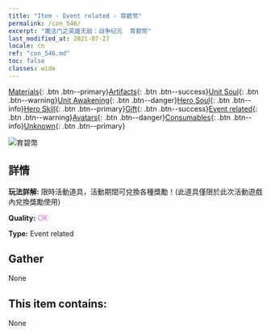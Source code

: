 ```yaml
---
title: "Item - Event related - 育碧幣"
permalink: /con_546/
excerpt: "魔法门之英雄无敌：战争纪元  育碧幣"
last_modified_at: 2021-07-27
locale: cn
ref: "con_546.md"
toc: false
classes: wide
---
```

 [Materials](/ItemsCN/){: .btn .btn--primary}[Artifacts](/ItemsCN/Artifacts/){: .btn .btn--success}[Unit Soul](/ItemsCN/UnitSoul/){: .btn .btn--warning}[Unit Awakening](/ItemsCN/UnitAwakening/){: .btn .btn--danger}[Hero Soul](/ItemsCN/HeroSoul/){: .btn .btn--info}[Hero Skill](/ItemsCN/HeroSkill/){: .btn .btn--primary}[Gift](/ItemsCN/Gift/){: .btn .btn--success}[Event related](/ItemsCN/Events/){: .btn .btn--warning}[Avatars](/ItemsCN/Avatars/){: .btn .btn--danger}[Consumables](/ItemsCN/Consumables/){: .btn .btn--info}[Unknown](/ItemsCN/Unknown/){: .btn .btn--primary}

 ![育碧幣](/images/t/i_10032.png)

## 詳情
 **玩法詳解:** 限時活動道具，活動期間可兌換各種獎勵！(此道具僅限於此次活動遊戲內兌換獎勵使用)

 **Quality:** <span style="color: #DA70D6">OK</span>

 **Type:** Event related

## Gather

  None

## This item contains:

  None

